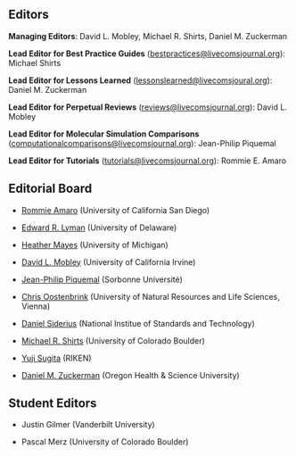 ## Editors

**Managing Editors**: David L. Mobley, Michael R. Shirts, Daniel M. Zuckerman

**Lead Editor for Best Practice Guides** ([bestpractices@livecomsjournal.org](mailto:bestpractices@livecomsjournal.org)): Michael Shirts

**Lead Editor for Lessons Learned** ([lessonslearned@livecomsjoural.org](lessonslearned@livecomsjoural.org)): Daniel M. Zuckerman

**Lead Editor for Perpetual Reviews** ([reviews@livecomsjournal.org](mailto:reviews@livecomsjournal.org)): David L. Mobley

**Lead Editor for Molecular Simulation Comparisons** ([computationalcomparisons@livecomsjournal.org](mailto:computationalcomparisons@livecomsjournal.org)): Jean-Philip Piquemal

**Lead Editor for Tutorials** ([tutorials@livecomsjournal.org](mailto:tutorials@livecomsjournal.org)): Rommie E. Amaro

## Editorial Board

- [Rommie Amaro](https://amarolab.ucsd.edu/) (University of California San Diego)

- [Edward R. Lyman](http://lymangroup.physics.udel.edu/) (University of Delaware)

- [Heather Mayes](http://cheresearch.engin.umich.edu/mayes/team/) (University of Michigan)

- [David L. Mobley](https://mobleylab.org/) (University of California Irvine)

- [Jean-Philip Piquemal](http://www.lct.jussieu.fr/pagesperso/jpp/) (Sorbonne Université)

- [Chris Oostenbrink](http://www.map.boku.ac.at/en/mms/) (University of Natural Resources and Life Sciences, Vienna)

- [Daniel Siderius](https://www.nist.gov/people/daniel-siderius) (National Institue of Standards and Technology)

- [Michael R. Shirts](https://www.colorado.edu/lab/shirtsgroup/) (University of Colorado Boulder)

- [Yuji Sugita](http://www.riken.jp/en/research/labs/chief/theor_mol_sci/) (RIKEN)

- [Daniel M. Zuckerman](http://www.ohsuwelcome.com/xd/education/schools/school-of-medicine/departments/basic-science-departments/biomedical-engineering/bme-labs/zuckerman-lab/index.cfm) (Oregon Health & Science University)

## Student Editors

- Justin Gilmer (Vanderbilt University)

- Pascal Merz (University of Colorado Boulder)

